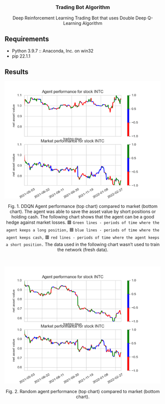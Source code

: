 <br />
<div align="center">
  <h3 align="center">Trading Bot Algorithm</h3>

  <p align="center">
    Deep Reinforcement Learning Trading Bot that uses Double Deep Q-Learning Algorithm
  </p>
</div>

## Requirements

* Python 3.9.7 :: Anaconda, Inc. on win32
* pip 22.1.1
## Results
  
<div align="center">

![ddqn alghoritm](/ddqn_example_with_fresh_data.png?raw=true "Double Deep Q-Learning Bot Performance")

Fig. 1. DDQN Agent performance (top chart) compared to market (bottom chart). 
The agent was able to save the asset value by short positions or holding cash. 
The following chart shows that the agent can be a good hedge against market losses. 
🟩 `Green lines - periods of time where the agent keeps a long position,` 
🟦 `blue lines - periods of time where the agent keeps cash,` 
🟥 `red lines - periods of time where the agent keeps a short position.` The data used in the following chart wasn’t used to train the network (fresh data).

<br> 

![random alghoritm](/random_example_with_fresh_data.png?raw=true "Random Bot Performance")

Fig. 2. Random agent performance (top chart) compared to market (bottom chart). 

</div>
